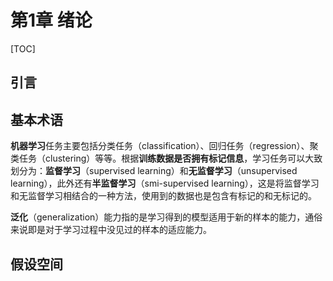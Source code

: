 # 第1章 绪论

[TOC]

## 引言

## 基本术语

**机器学习**任务主要包括分类任务（classification）、回归任务（regression）、聚类任务（clustering）等等。根据**训练数据是否拥有标记信息**，学习任务可以大致划分为：**监督学习**（supervised learning）和**无监督学习**（unsupervised learning），此外还有**半监督学习**（smi-supervised learning），这是将监督学习和无监督学习相结合的一种方法，使用到的数据也是包含有标记的和无标记的。

**泛化**（generalization）能力指的是学习得到的模型适用于新的样本的能力，通俗来说即是对于学习过程中没见过的样本的适应能力。

## 假设空间

